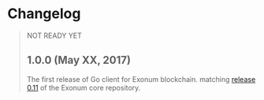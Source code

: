 # Changelog

> NOT READY YET
>## 1.0.0 (May XX, 2017)
>The first release of Go client for Exonum blockchain.
matching [release 0.11]() of the Exonum core repository.

